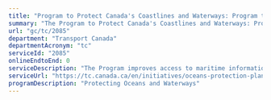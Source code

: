 ```yaml
---
title: "Program to Protect Canada's Coastlines and Waterways: Program to Enhance Maritime Situational Awareness"
summary: "The Program to Protect Canada's Coastlines and Waterways: Program to Enhance Maritime Situational Awareness service from Transport Canada is not available end-to-end online, according to the GC Service Inventory."
url: "gc/tc/2085"
department: "Transport Canada"
departmentAcronym: "tc"
serviceId: "2085"
onlineEndtoEnd: 0
serviceDescription: "The Program improves access to maritime information and data, including vessel traffic, for Indigenous peoples, coastal communities and other partners."
serviceUrl: "https://tc.canada.ca/en/initiatives/oceans-protection-plan/whales-initiative-protecting-southern-resident-killer-whale"
programDescription: "Protecting Oceans and Waterways"
---
```


